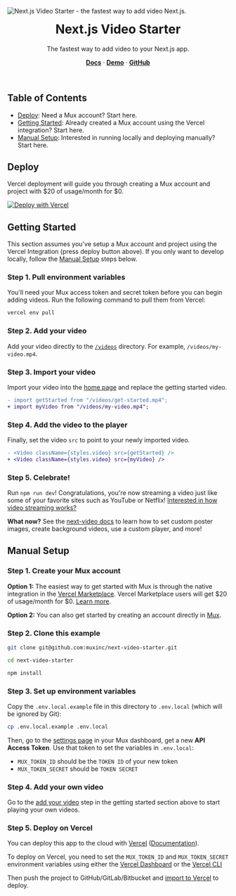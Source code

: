 <img alt="Next.js Video Starter - the fastest way to add video Next.js." src="https://next-video.dev/opengraph-image.png">

<h1 align="center" style="margin-top: 16px;">Next.js Video Starter</h1>

<p align="center">
 The fastest way to add video to your Next.js app.
</p>

<p align="center">
  <a href="https://next-video.dev/docs"><strong>Docs</strong></a> ·
  <a href="https://next-video-demo.vercel.app"><strong>Demo</strong></a> ·
  <a href="https://github.com/muxinc/next-video"><strong>GitHub</strong></a>
</p>
<br/>

## Table of Contents

- [Deploy](#deploy): Need a Mux account? Start here.
- [Getting Started](#getting-started): Already created a Mux account using the Vercel integration? Start here.
- [Manual Setup](#manual-setup): Interested in running locally and deploying manually? Start here.

## Deploy

Vercel deployment will guide you through creating a Mux account and project with $20 of usage/month for $0.

[![Deploy with Vercel](https://vercel.com/button)](https://vercel.com/new/clone?repository-url=https://github.com/muxinc/next-video-starter&products=[{"type":"integration","productSlug":"mux","integrationSlug":"mux","protocol":"video"}])

## Getting Started

This section assumes you've setup a Mux account and project using the Vercel Integration (press deploy button above). If you only want to develop locally, follow the [Manual Setup](#manual-setup) steps below.

### Step 1. Pull environment variables

You'll need your Mux access token and secret token before you can begin adding videos. Run the following command to pull them from Vercel:

```bash
vercel env pull
```

### Step 2. Add your video

Add your video directly to the [`/videos`](./videos/) directory. For example, `/videos/my-video.mp4`.

### Step 3. Import your video

Import your video into the [home page](./app/page.tsx) and replace the getting started video.

```diff
- import getStarted from "/videos/get-started.mp4";
+ import myVideo from "/videos/my-video.mp4";
```

### Step 4. Add the video to the player

Finally, set the video `src` to point to your newly imported video.

```diff
- <Video className={styles.video} src={getStarted} />
+ <Video className={styles.video} src={myVideo} />
```

### Step 5. Celebrate!

Run `npm run dev`! Congratulations, you're now streaming a video just like some of your favorite sites such as YouTube or Netflix! [Interested in how video streaming works?](https://howvideo.works)

**What now?** See the [next-video docs](https://next-video.dev/docs) to learn how to set custom poster images, create background videos, use a custom player, and more!

## Manual Setup

### Step 1. Create your Mux account

**Option 1:** The easiest way to get started with Mux is through the native integration in the [Vercel Marketplace](https://vercel.com/marketplace/mux). Vercel Marketplace users will get $20 of usage/month for $0. [Learn more](https://vercel.com/marketplace/mux).

**Option 2:** You can also get started by creating an account directly in [Mux](https://www.mux.com/?utm_source=create-next-app&utm_medium=with-mux-video&utm_campaign=create-next-app).

### Step 2. Clone this example

```bash
git clone git@github.com:muxinc/next-video-starter.git
```

```bash
cd next-video-starter
```

```bash
npm install
```

### Step 3. Set up environment variables

Copy the `.env.local.example` file in this directory to `.env.local` (which will be ignored by Git):

```bash
cp .env.local.example .env.local
```

Then, go to the [settings page](https://dashboard.mux.com/settings/access-tokens) in your Mux dashboard, get a new **API Access Token**. Use that token to set the variables in `.env.local`:

- `MUX_TOKEN_ID` should be the `TOKEN ID` of your new token
- `MUX_TOKEN_SECRET` should be `TOKEN SECRET`

### Step 4. Add your own video

Go to the [add your video](#step-2-add-your-video) step in the getting started section above to start playing your own videos.

### Step 5. Deploy on Vercel

You can deploy this app to the cloud with [Vercel](https://vercel.com/new?utm_source=github&utm_medium=readme&utm_campaign=next-example) ([Documentation](https://nextjs.org/docs/deployment)).

To deploy on Vercel, you need to set the `MUX_TOKEN_ID` and `MUX_TOKEN_SECRET` environment variables using either the [Vercel Dashboard](https://vercel.com/docs/projects/environment-variables/managing-environment-variables?utm_source=github&utm_medium=readme&utm_campaign=next-example) or the [Vercel CLI](https://vercel.com/docs/cli/env?utm_source=github&utm_medium=readme&utm_campaign=next-example)

Then push the project to GitHub/GitLab/Bitbucket and [import to Vercel](https://vercel.com/new?utm_source=github&utm_medium=readme&utm_campaign=next-example) to deploy.
